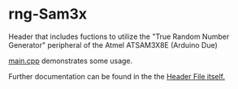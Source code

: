 # rng-Sam3x
Header that includes fuctions to utilize the "True Random Number Generator" peripheral of the Atmel ATSAM3X8E (Arduino Due)


[main.cpp](../blob/master/main.cpp) demonstrates some usage.

Further documentation can be found in the the [Header File itself.](../blob/master/TrueRandom.hpp)
